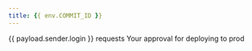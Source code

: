 ```yaml
---
title: {{ env.COMMIT_ID }}
---
```

{{ payload.sender.login }} requests Your approval for deploying to prod

